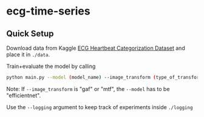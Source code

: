 # ecg-time-series

## Quick Setup
Download data from Kaggle [ECG Heartbeat Categorization Dataset](https://www.kaggle.com/shayanfazeli/heartbeat) and place it in `./data`.

Train+evaluate the model by calling
```bash
python main.py --model (model_name) --image_transform (type_of_transform) 
```

Note: If `--image_transform` is "gaf" or "mtf", the `--model` has to be "efficientnet".

Use the `--logging` argument to keep track of experiments inside `./logging` 